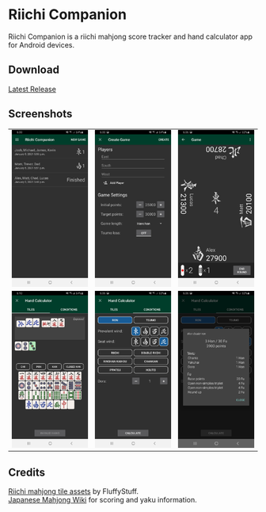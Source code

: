 # Riichi Companion
Riichi Companion is a riichi mahjong score tracker and hand calculator app for Android devices. 

## Download
[Latest Release](https://github.com/NaxHPL/RiichiCompanion/releases)

## Screenshots
<table>
  <tr>
    <td><img src="https://github.com/NaxHPL/RiichiCompanion/blob/main/Screenshots/ss_main.jpg"/></td>
    <td><img src="https://github.com/NaxHPL/RiichiCompanion/blob/main/Screenshots/ss_create.jpg"/></td>
    <td><img src="https://github.com/NaxHPL/RiichiCompanion/blob/main/Screenshots/ss_score_tracker.jpg"/></td>
  </tr>
  <tr>
    <td><img src="https://github.com/NaxHPL/RiichiCompanion/blob/main/Screenshots/ss_hand_input.jpg"/></td>
    <td><img src="https://github.com/NaxHPL/RiichiCompanion/blob/main/Screenshots/ss_win_conditions.jpg"/></td>
    <td><img src="https://github.com/NaxHPL/RiichiCompanion/blob/main/Screenshots/ss_results.jpg"/></td>
  </tr>
</table>

## Credits
[Riichi mahjong tile assets](https://github.com/FluffyStuff/riichi-mahjong-tiles) by FluffyStuff.  
[Japanese Mahjong Wiki](http://arcturus.su/wiki/Main_Page) for scoring and yaku information.

